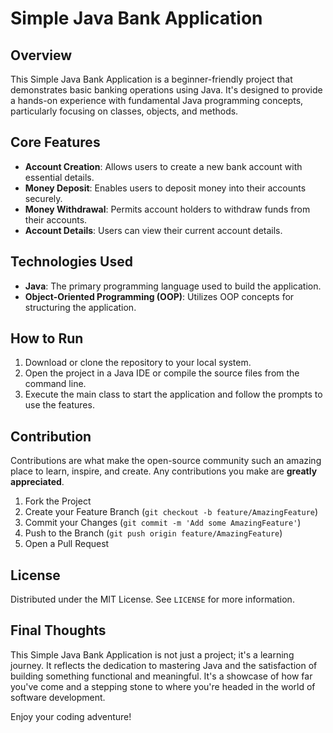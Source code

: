 # Simple Java Bank Application

## Overview
This Simple Java Bank Application is a beginner-friendly project that demonstrates basic banking operations using Java. It's designed to provide a hands-on experience with fundamental Java programming concepts, particularly focusing on classes, objects, and methods.

## Core Features
- **Account Creation**: Allows users to create a new bank account with essential details.
- **Money Deposit**: Enables users to deposit money into their accounts securely.
- **Money Withdrawal**: Permits account holders to withdraw funds from their accounts.
- **Account Details**: Users can view their current account details.

## Technologies Used
- **Java**: The primary programming language used to build the application.
- **Object-Oriented Programming (OOP)**: Utilizes OOP concepts for structuring the application.

## How to Run
1. Download or clone the repository to your local system.
2. Open the project in a Java IDE or compile the source files from the command line.
3. Execute the main class to start the application and follow the prompts to use the features.

## Contribution
Contributions are what make the open-source community such an amazing place to learn, inspire, and create. Any contributions you make are **greatly appreciated**.

1. Fork the Project
2. Create your Feature Branch (`git checkout -b feature/AmazingFeature`)
3. Commit your Changes (`git commit -m 'Add some AmazingFeature'`)
4. Push to the Branch (`git push origin feature/AmazingFeature`)
5. Open a Pull Request

## License
Distributed under the MIT License. See `LICENSE` for more information.

## Final Thoughts
This Simple Java Bank Application is not just a project; it's a learning journey. It reflects the dedication to mastering Java and the satisfaction of building something functional and meaningful. It's a showcase of how far you've come and a stepping stone to where you're headed in the world of software development.

Enjoy your coding adventure!
